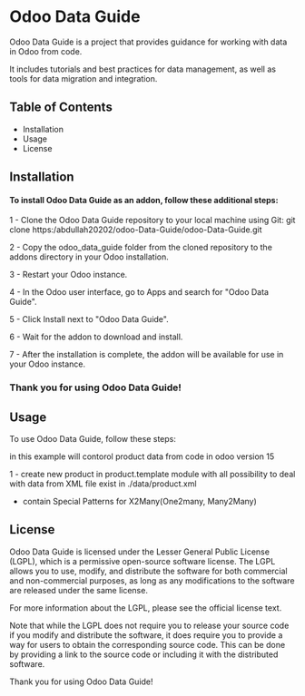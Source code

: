 # Odoo Data Guide

Odoo Data Guide is a project that provides guidance for working with data in Odoo from code.

It includes tutorials and best practices for data management, as well as tools for data migration and integration.

## Table of Contents
- Installation
- Usage
- License



## Installation

#### To install Odoo Data Guide as an addon, follow these additional steps:

1 - Clone the Odoo Data Guide repository to your local machine using Git: git clone https:/abdullah20202/odoo-Data-Guide/odoo-Data-Guide.git

2 - Copy the odoo_data_guide folder from the cloned repository to the addons directory in your Odoo installation.

3 - Restart your Odoo instance.

4 - In the Odoo user interface, go to Apps and search for "Odoo Data Guide".

5 - Click Install next to "Odoo Data Guide".

6 - Wait for the addon to download and install.

7 - After the installation is complete, the addon will be available for use in your Odoo instance.

### Thank you for using Odoo Data Guide!

## Usage

To use Odoo Data Guide, follow these steps:

in this example will contorol product data from code in odoo version 15

1 - create new product in product.template module with all possibility to deal with data from XML file exist in ./data/product.xml

* contain Special Patterns for X2Many(One2many, Many2Many)

## License
Odoo Data Guide is licensed under the Lesser General Public License (LGPL), which is a permissive open-source software license. The LGPL allows you to use, modify, and distribute the software for both commercial and non-commercial purposes, as long as any modifications to the software are released under the same license.

For more information about the LGPL, please see the official license text.

Note that while the LGPL does not require you to release your source code if you modify and distribute the software, it does require you to provide a way for users to obtain the corresponding source code. This can be done by providing a link to the source code or including it with the distributed software.

Thank you for using Odoo Data Guide!
